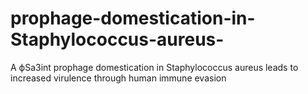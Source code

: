 # prophage-domestication-in-Staphylococcus-aureus-
A ϕSa3int prophage domestication in Staphylococcus aureus leads to increased virulence through human immune evasion 

